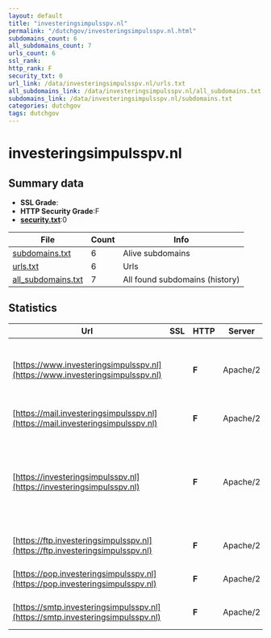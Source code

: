 ```yaml
---
layout: default
title: "investeringsimpulsspv.nl"
permalink: "/dutchgov/investeringsimpulsspv.nl.html"
subdomains_count: 6
all_subdomains_count: 7
urls_count: 6
ssl_rank: 
http_rank: F
security_txt: 0
url_link: /data/investeringsimpulsspv.nl/urls.txt
all_subdomains_link: /data/investeringsimpulsspv.nl/all_subdomains.txt
subdomains_link: /data/investeringsimpulsspv.nl/subdomains.txt
categories: dutchgov
tags: dutchgov
---
```



# investeringsimpulsspv.nl
## Summary data


 - **SSL Grade**:
 - **HTTP Security Grade**:F
 - **[security.txt](https://www.digitaleoverheid.nl/nieuws/standaard-security-txt-nu-verplicht-voor-overheid/)**:0


| File       | Count | Info |
|------------|-------|------|
|[subdomains.txt](/DutchGovScope/data/investeringsimpulsspv.nl/subdomains.txt)|6|Alive subdomains|
|[urls.txt](/DutchGovScope/data/investeringsimpulsspv.nl/urls.txt)|6|Urls|
|[all_subdomains.txt](/DutchGovScope/data/investeringsimpulsspv.nl/all_subdomains.txt)|7|All found subdomains (history)|


## Statistics


| Url | SSL | HTTP | Server | Cookie | HSTS | CORS | CTO | CSP | XFO | XXP | RP |FP| Tech |Title |
|--------|-------|-------|------|------|------|------|------|------|------|------|------|------|------|------|
|[https://www.investeringsimpulsspv.nl](https://www.investeringsimpulsspv.nl)| | **F**|Apache/2| | | | | | | | :white_check_mark: | |Apache HTTP Server:2 MySQL PHP:8.2.18 WordPress||
|[https://mail.investeringsimpulsspv.nl](https://mail.investeringsimpulsspv.nl)| | **F**|Apache/2| | | | | | | | :white_check_mark: | |Apache HTTP Server:2||
|[https://investeringsimpulsspv.nl](https://investeringsimpulsspv.nl)| | **F**|Apache/2| | | | | | | | :white_check_mark: | |Apache HTTP Server:2 Bootstrap MySQL PHP:8.2.18 WordPress Yoast SEO:22.9|Investeringsimpu...|
|[https://ftp.investeringsimpulsspv.nl](https://ftp.investeringsimpulsspv.nl)| | **F**|Apache/2| | | | | | | | :white_check_mark: | |Apache HTTP Server:2||
|[https://pop.investeringsimpulsspv.nl](https://pop.investeringsimpulsspv.nl)| | **F**|Apache/2| | | | | | | | :white_check_mark: | |Apache HTTP Server:2||
|[https://smtp.investeringsimpulsspv.nl](https://smtp.investeringsimpulsspv.nl)| | **F**|Apache/2| | | | | | | | :white_check_mark: | |Apache HTTP Server:2||

